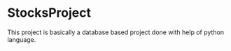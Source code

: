 # StocksProject
This project is basically a database based project done with
help of python language.
